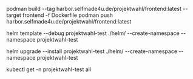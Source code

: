 podman build --tag harbor.selfmade4u.de/projektwahl/frontend:latest --target frontend -f Dockerfile
podman push harbor.selfmade4u.de/projektwahl/frontend:latest

helm template --debug projektwahl-test ./helm/ --create-namespace --namespace projektwahl-test

helm upgrade --install projektwahl-test ./helm/ --create-namespace --namespace projektwahl-test

kubectl get -n projektwahl-test all